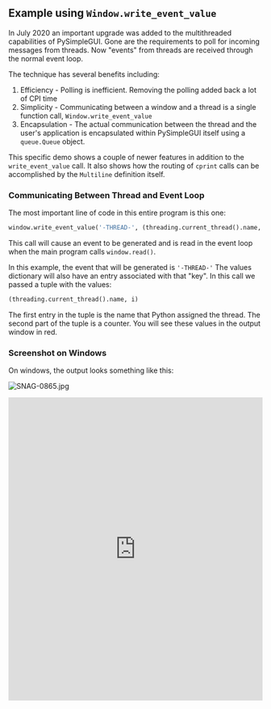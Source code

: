 ## Example using `Window.write_event_value`

In July 2020 an important upgrade was added to the multithreaded capabilities of PySimpleGUI.  Gone are the requirements to poll for incoming messages from threads.  Now "events" from threads are received through the normal event loop.

The technique has several benefits including:

1. Efficiency - Polling is inefficient. Removing the polling added back a lot of CPI time
2. Simplicity - Communicating between a window and a thread is a single function call, `Window.write_event_value`
3. Encapsulation - The actual communication between the thread and the user's application is encapsulated within PySimpleGUI itself using a `queue.Queue` object.
 
This specific demo shows a couple of newer features in addition to the `write_event_value` call.  It also shows how the routing of `cprint` calls can be accomplished by the `Multiline` definition itself.

### Communicating Between Thread and Event Loop

The most important line of code in this entire program is this one:

```python
window.write_event_value('-THREAD-', (threading.current_thread().name, i))
```

This call will cause an event to be generated and is read in the event loop when the main program calls `window.read()`.

In this example, the event that will be generated is `'-THREAD-'`
The values dictionary will also have an entry associated with that "key". In this call we passed a tuple with the values:
```python
(threading.current_thread().name, i)
```

The first entry in the tuple is the name that Python assigned the thread.  The second part of the tuple is a counter.  You will see these values in the output window in red.


### Screenshot on Windows

On windows, the output looks something like this:

![SNAG-0865.jpg](/api/files/5f133f9986e5654c74274796/snag-0865.jpeg "SNAG-0865.jpg")


<iframe src='https://trinket.io/embed/pygame/f1e7022af2?start=result' width='100%' height='600' frameborder='0' marginwidth='0' marginheight='0' allowfullscreen></iframe>
